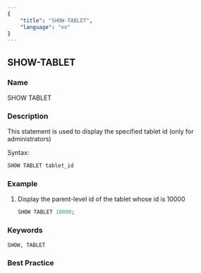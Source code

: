 ```yaml
---
{
    "title": "SHOW-TABLET",
    "language": "en"
}
---
```


<!--
Licensed to the Apache Software Foundation (ASF) under one
or more contributor license agreements.  See the NOTICE file
distributed with this work for additional information
regarding copyright ownership.  The ASF licenses this file
to you under the Apache License, Version 2.0 (the
"License"); you may not use this file except in compliance
with the License.  You may obtain a copy of the License at

  http://www.apache.org/licenses/LICENSE-2.0

Unless required by applicable law or agreed to in writing,
software distributed under the License is distributed on an
"AS IS" BASIS, WITHOUT WARRANTIES OR CONDITIONS OF ANY
KIND, either express or implied.  See the License for the
specific language governing permissions and limitations
under the License.
-->

## SHOW-TABLET

### Name

SHOW TABLET

### Description

This statement is used to display the specified tablet id (only for administrators)

Syntax:

```sql
SHOW TABLET tablet_id
````

### Example

1. Display the parent-level id of the tablet whose id is 10000

    ```sql
    SHOW TABLET 10000;
    ````

### Keywords

    SHOW, TABLET

### Best Practice

